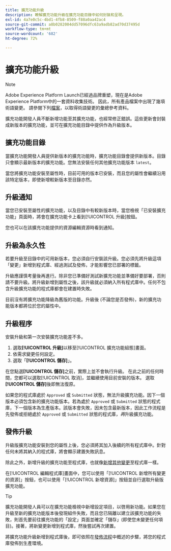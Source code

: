 ```yaml
---
title: 擴充功能升級
description: 瞭解擴充功能升級在擴充功能目錄中如何封裝和呈現。
exl-id: 4a7e0c5c-4bd1-4fb8-8509-f88a0aa42ac4
source-git-commit: a8b0282004dd57096dfc63a9adb82ad70d37495d
workflow-type: tm+mt
source-wordcount: '682'
ht-degree: 72%

---
```


# 擴充功能升級

>[!NOTE]
>
>Adobe Experience Platform Launch已經過品牌重塑，現在是Adobe Experience Platform中的一套資料收集技術。 因此，所有產品檔案中出現了幾項術語變更。 請參閱下列[檔案](../../../term-updates.md)，以取得術語變更的彙總參考資料。

擴充功能開發人員不斷新增功能至其擴充功能，也經常修正錯誤。這些更新會封裝成新版本的擴充功能，並可在擴充功能目錄中提供作為升級版本。

## 擴充功能目錄

當擴充功能開發人員提供新版本的擴充功能時，擴充功能目錄會提供新版本。目錄只會顯示最新版本的擴充功能。您無法安裝任何其他擴充功能版本 `latest`。

當您將擴充功能安裝至屬性時，目前可用的版本已安裝，而且您的屬性會繼續沿用該特定版本，即使新增較新版本至目錄亦然。

## 升級通知

當您已安裝至屬性的擴充功能，以及目錄中有較新版本時，當您檢視「已安裝擴充功能」頁面時，將會在擴充功能卡上看到[!UICONTROL 升級]按鈕。

您也可以在該擴充功能提供的資源編輯資源時看到通知。

## 升級為永久性

若要升級至目錄中的可用新版本，您必須自行安裝該升級。您必須先將升級這項「變更」新增到程式庫、經過測試及發佈，才能影響您已部署的標籤。

升級應謹慎考量後再進行。除非您已準備好測試新擴充功能並準備好要部署，否則請不要升級。將升級新增到屬性之後，該升級就必須納入所有程式庫中。任何不包含升級擴充功能的程式庫都會在建置時失敗。

目前沒有將擴充功能降級為舊版的功能。升級後 (不論您是否發佈)，新的擴充功能版本都將位於您的屬性中。

## 升級程序

安裝升級和第一次安裝擴充功能差不多。

1. 選取&#x200B;**[!UICONTROL 升級]**&#x200B;以移至[!UICONTROL 擴充功能組態]畫面。
1. 依需求變更任何設定。
1. 選取「**[!UICONTROL 儲存]**」。

在您點選&#x200B;**[!UICONTROL 儲存]**&#x200B;之前，實際上並不會執行升級。 在此之前的任何時間，您都可以選取[!UICONTROL 取消]，並繼續使用目前安裝的版本。 選取&#x200B;**[!UICONTROL 儲存]**&#x200B;後即無法復原。

如果您的程式庫處於 `Approved` 或 `Submitted` 狀態，無法升級擴充功能。因下一個版本必須包含新的擴充功能版本。若為處於 `Approved` 或 `Submitted` 狀態的程式庫，下一個版本為生產版本。該版本會失敗，因未包含最新版本，因此工作流程是先發佈或拒絕處於 `Approved` 或 `Submitted` 狀態的程式庫，_再_&#x200B;升級擴充功能。

## 發佈升級

升級版擴充功能安裝到您的屬性上後，您必須將其加入後續的所有程式庫中。針對任何未將其納入的程式庫，將會顯示建置失敗訊息。

除此之外，新增升級的擴充功能至程式庫，也就像[新增其他變更](../../publishing/libraries.md)至程式庫一樣。

在[!UICONTROL 編輯程式庫]畫面中，您可以使用「[!UICONTROL 新增所有變更的資源]」按鈕，也可以使用「[!UICONTROL 新增資源]」按鈕並自行選取升級版擴充功能。

>[!TIP]
>
>擴充功能開發人員可以在擴充功能檢視中新增設定項目，以啓用新功能。如果您在升級至新的擴充功能版本後發現組件失敗，而且您已隔離以建立該擴充功能的失敗，則首先要前往擴充功能的「設定」頁面並確定「儲存」(即使您未變更任何項目)。接著，將新變更新增到程式庫，然後嘗試再次建置。

將擴充功能升級新增到程式庫後，即可依照在[發佈流程](../../publishing/publishing-flow.md)中概述的步驟，將您的程式庫發佈到生產環境。
